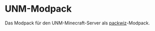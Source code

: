 # UNM-Modpack

Das Modpack für den UNM-Minecraft-Server als [packwiz](https://packwiz.infra.link/)-Modpack.
